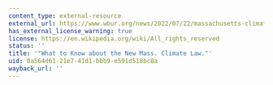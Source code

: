 ```yaml
---
content_type: external-resource
external_url: https://www.wbur.org/news/2022/07/22/massachusetts-climate-bill-baker-desk
has_external_license_warning: true
license: https://en.wikipedia.org/wiki/All_rights_reserved
status: ''
title: '"What to Know about the New Mass. Climate Law."'
uid: 0a564d61-21e7-41d1-bbb9-e591d518bc8a
wayback_url: ''
---
```


